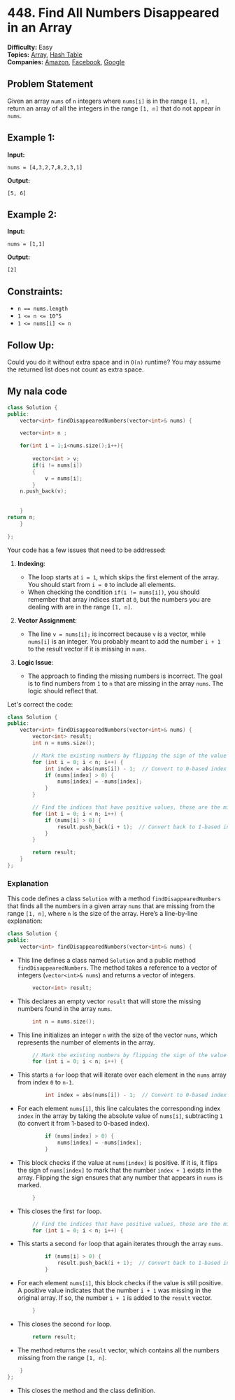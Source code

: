 # 448. Find All Numbers Disappeared in an Array

**Difficulty:** Easy  
**Topics:** [Array](#), [Hash Table](#)  
**Companies:** [Amazon](#), [Facebook](#), [Google](#)

## Problem Statement

Given an array `nums` of `n` integers where `nums[i]` is in the range `[1, n]`, return an array of all the integers in the range `[1, n]` that do not appear in `nums`.

## Example 1:
**Input:** 
```plaintext
nums = [4,3,2,7,8,2,3,1]
```
**Output:** 
```plaintext
[5, 6]
```

## Example 2:
**Input:** 
```plaintext
nums = [1,1]
```
**Output:** 
```plaintext
[2]
```

## Constraints:
- `n == nums.length`
- `1 <= n <= 10^5`
- `1 <= nums[i] <= n`

## Follow Up:
Could you do it without extra space and in `O(n)` runtime? You may assume the returned list does not count as extra space.

## My nala code

```cpp
class Solution {
public:
    vector<int> findDisappearedNumbers(vector<int>& nums) {

	vector<int> n ;

	for(int i = 1;i<nums.size();i++){
		
		vector<int > v;
		if(i != nums[i])
		{
			v = nums[i];
		} 
	n.push_back(v);
			
        
    }
return n;
    }

};
```
Your code has a few issues that need to be addressed:

1. **Indexing**: 
   - The loop starts at `i = 1`, which skips the first element of the array. You should start from `i = 0` to include all elements.
   - When checking the condition `if(i != nums[i])`, you should remember that array indices start at `0`, but the numbers you are dealing with are in the range `[1, n]`.

2. **Vector Assignment**:
   - The line `v = nums[i];` is incorrect because `v` is a vector, while `nums[i]` is an integer. You probably meant to add the number `i + 1` to the result vector if it is missing in `nums`.

3. **Logic Issue**:
   - The approach to finding the missing numbers is incorrect. The goal is to find numbers from `1` to `n` that are missing in the array `nums`. The logic should reflect that.

Let's correct the code:

```cpp
class Solution {
public:
    vector<int> findDisappearedNumbers(vector<int>& nums) {
        vector<int> result;
        int n = nums.size();

        // Mark the existing numbers by flipping the sign of the value at the index nums[i] - 1
        for (int i = 0; i < n; i++) {
            int index = abs(nums[i]) - 1;  // Convert to 0-based index
            if (nums[index] > 0) {
                nums[index] = -nums[index];
            }
        }

        // Find the indices that have positive values, those are the missing numbers
        for (int i = 0; i < n; i++) {
            if (nums[i] > 0) {
                result.push_back(i + 1);  // Convert back to 1-based index
            }
        }

        return result;
    }
};
```

### Explanation

This code defines a class `Solution` with a method `findDisappearedNumbers` that finds all the numbers in a given array `nums` that are missing from the range `[1, n]`, where `n` is the size of the array. Here’s a line-by-line explanation:

```cpp
class Solution {
public:
    vector<int> findDisappearedNumbers(vector<int>& nums) {
```
- This line defines a class named `Solution` and a public method `findDisappearedNumbers`. The method takes a reference to a vector of integers (`vector<int>& nums`) and returns a vector of integers.

```cpp
        vector<int> result;
```
- This declares an empty vector `result` that will store the missing numbers found in the array `nums`.

```cpp
        int n = nums.size();
```
- This line initializes an integer `n` with the size of the vector `nums`, which represents the number of elements in the array.

```cpp
        // Mark the existing numbers by flipping the sign of the value at the index nums[i] - 1
        for (int i = 0; i < n; i++) {
```
- This starts a `for` loop that will iterate over each element in the `nums` array from index `0` to `n-1`.

```cpp
            int index = abs(nums[i]) - 1;  // Convert to 0-based index
```
- For each element `nums[i]`, this line calculates the corresponding index `index` in the array by taking the absolute value of `nums[i]`, subtracting `1` (to convert it from 1-based to 0-based index). 

```cpp
            if (nums[index] > 0) {
                nums[index] = -nums[index];
            }
```
- This block checks if the value at `nums[index]` is positive. If it is, it flips the sign of `nums[index]` to mark that the number `index + 1` exists in the array. Flipping the sign ensures that any number that appears in `nums` is marked.

```cpp
        }
```
- This closes the first `for` loop.

```cpp
        // Find the indices that have positive values, those are the missing numbers
        for (int i = 0; i < n; i++) {
```
- This starts a second `for` loop that again iterates through the array `nums`.

```cpp
            if (nums[i] > 0) {
                result.push_back(i + 1);  // Convert back to 1-based index
            }
```
- For each element `nums[i]`, this block checks if the value is still positive. A positive value indicates that the number `i + 1` was missing in the original array. If so, the number `i + 1` is added to the `result` vector.

```cpp
        }
```
- This closes the second `for` loop.

```cpp
        return result;
```
- The method returns the `result` vector, which contains all the numbers missing from the range `[1, n]`.

```cpp
    }
};
```
- This closes the method and the class definition.
